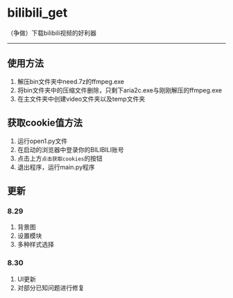 # bilibili_get

（争做）下载bilibili视频的好利器

---

## 使用方法

1. 解压bin文件夹中need.7z的ffmpeg.exe
2. 将bin文件夹中的压缩文件删除，只剩下aria2c.exe与刚刚解压的ffmpeg.exe
3. 在主文件夹中创建video文件夹以及temp文件夹

## 获取cookie值方法

1. 运行open1.py文件
2. 在启动的浏览器中登录你的BILIBILI账号
3. 点击上方`点击获取cookies`的按钮
4. 退出程序，运行main.py程序

## 更新

### 8.29

1. 背景图
2. 设置模块
3. 多种样式选择

### 8.30

1. UI更新
2. 对部分已知问题进行修复
